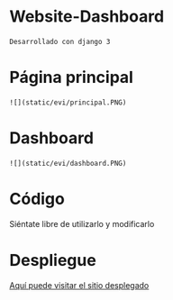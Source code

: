 # Website-Dashboard
    Desarrollado con django 3 
# Página principal
    ![](static/evi/principal.PNG)
# Dashboard
    ![](static/evi/dashboard.PNG)

# Código

Siéntate libre de utilizarlo y modificarlo

# Despliegue

<a href="https://website1soe.herokuapp.com/" >
    Aquí puede visitar el sitio desplegado
</a>